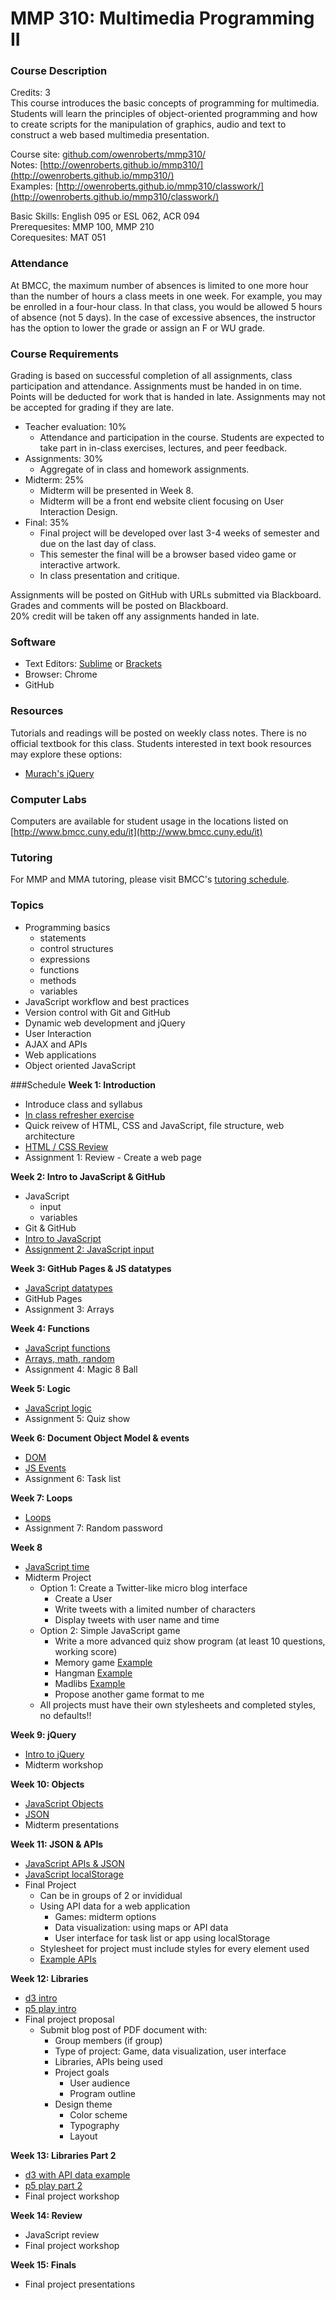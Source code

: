 # MMP 310: Multimedia Programming II

### Course Description
Credits: 3  
This course introduces the basic concepts of programming for multimedia. Students will learn the principles of object-oriented programming and how to create scripts for the manipulation of graphics, audio and text to construct a web based multimedia presentation.

Course site: [github.com/owenroberts/mmp310/](https://github.com/owenroberts/mmp310/)  
Notes: [http://owenroberts.github.io/mmp310/](http://owenroberts.github.io/mmp310/)  
Examples: [http://owenroberts.github.io/mmp310/classwork/](http://owenroberts.github.io/mmp310/classwork/)  

Basic Skills: English 095 or ESL 062, ACR 094  
Prerequesites: MMP 100, MMP 210  
Corequesites: MAT 051

### Attendance
At BMCC, the maximum number of absences is limited to one more hour than the number of hours a class meets in one week. For example, you may be enrolled in a four-hour class. In that class, you would be allowed 5 hours of absence (not 5 days). In the case of excessive absences, the instructor has the option to lower the grade or assign an F or WU grade.

### Course Requirements
Grading is based on successful completion of all assignments, class participation and attendance. Assignments must be handed in on time. Points will be deducted for work that is handed in late. Assignments may not be accepted for grading if they are late.

- Teacher evaluation: 10%
	- Attendance and participation in the course. Students are expected to take part in in-class exercises, lectures, and peer feedback.
- Assignments: 30%
	- Aggregate of in class and homework assignments.
- Midterm: 25%
	- Midterm will be presented in Week 8.
	- Midterm will be a front end website client focusing on User Interaction Design.
- Final: 35%
	- Final project will be developed over last 3-4 weeks of semester and due on the last day of class.
	- This semester the final will be a browser based video game or interactive artwork.
	- In class presentation and critique.

Assignments will be posted on GitHub with URLs submitted via Blackboard.  Grades and comments will be posted on Blackboard.  
20% credit will be taken off any assignments handed in late.

### Software
- Text Editors: [Sublime](http://www.sublimetext.com/3) or [Brackets](http://brackets.io/)
- Browser: Chrome
- GitHub

### Resources
Tutorials and readings will be posted on weekly class notes.
There is no official textbook for this class.
Students interested in text book resources may explore these options:
- [Murach's jQuery](https://www.murach.com/shop/murach-s-jquery-detail)


### Computer Labs
Computers are available for student usage in the locations listed on [http://www.bmcc.cuny.edu/it](http://www.bmcc.cuny.edu/it)

### Tutoring
For MMP and MMA tutoring, please visit BMCC's [tutoring schedule](http://www.bmcc.cuny.edu/lrc/schedule.jsp).

### Topics
- Programming basics
	- statements
	- control structures
	- expressions
	- functions
	- methods
	- variables
- JavaScript workflow and best practices
- Version control with Git and GitHub
- Dynamic web development and jQuery
- User Interaction
- AJAX and APIs
- Web applications
- Object oriented JavaScript

###Schedule
**Week 1: Introduction**
- Introduce class and syllabus
- [In class refresher exercise](week1/)
- Quick reivew of HTML, CSS and JavaScript, file structure, web architecture
- [HTML / CSS Review](https://owenroberts.github.io/mmp310/week1/index.html)
- Assignment 1: Review - Create a web page

**Week 2: Intro to JavaScript & GitHub**
- JavaScript 
	- input
	- variables
- Git & GitHub
- [Intro to JavaScript](https://owenroberts.github.io/mmp310/week2/index.html)
- [Assignment 2: JavaScript input](week2/)

**Week 3: GitHub Pages & JS datatypes**
- [JavaScript datatypes](https://owenroberts.github.io/mmp310/week3/index.html)
- GitHub Pages
- Assignment 3: Arrays

**Week 4: Functions**
- [JavaScript functions](https://owenroberts.github.io/mmp310/week4/index.html)
- [Arrays, math, random](https://owenroberts.github.io/mmp310/week4/array.html)
- Assignment 4: Magic 8 Ball

**Week 5: Logic**
- [JavaScript logic](https://owenroberts.github.io/mmp310/week5/index.html)
- Assignment 5: Quiz show

**Week 6: Document Object Model & events**
- [DOM](https://owenroberts.github.io/mmp310/week6/index.html)  
- [JS Events](https://owenroberts.github.io/mmp310/week6/events.html)  
- Assignment 6: Task list

**Week 7: Loops**
- [Loops](https://owenroberts.github.io/mmp310/week7/index.html)  
- Assignment 7: Random password

**Week 8**
- [JavaScript time](https://owenroberts.github.io/mmp310/week8/)  
- Midterm Project
	- Option 1: Create a Twitter-like micro blog interface
		- Create a User
		- Write tweets with a limited number of characters
		- Display tweets with user name and time
	- Option 2: Simple JavaScript game
		- Write a more advanced quiz show program (at least 10 questions, working score)
		- Memory game [Example](http://mark-rolich.github.io/MemoryGame.js/)
		- Hangman [Example](http://codepen.io/cathydutton/pen/ldazc)
		- Madlibs [Example](http://www.backwardsteps.com/madlibs/)
		- Propose another game format to me
	- All projects must have their own stylesheets and completed styles, no defaults!!

**Week 9: jQuery**
- [Intro to jQuery](https://owenroberts.github.io/mmp310/week9/)  
- Midterm workshop

**Week 10: Objects**
- [JavaScript Objects](https://owenroberts.github.io/mmp310/week10/)
- [JSON](https://owenroberts.github.io/mmp310/week10/json.html)
- Midterm presentations

**Week 11: JSON & APIs**
- [JavaScript APIs & JSON](https://owenroberts.github.io/mmp310/week11/)
- [JavaScript localStorage](https://owenroberts.github.io/mmp310/week11/localstorage.html)
- Final Project
	- Can be in groups of 2 or invididual
	- Using API data for a web application
		- Games: midterm options
		- Data visualization: using maps or API data
		- User interface for task list or app using localStorage
	- Stylesheet for project must include styles for every element used 
	- [Example APIs](https://github.com/toddmotto/public-apis)

**Week 12: Libraries**
- [d3 intro](https://owenroberts.github.io/mmp310/week12/)
- [p5 play intro](https://owenroberts.github.io/mmp310/week12/play.html)
- Final project proposal
	- Submit blog post of PDF document with:
		- Group members (if group)
		- Type of project: Game, data visualization, user interface
		- Libraries, APIs being used
		- Project goals
			- User audience
			- Program outline
		- Design theme
			- Color scheme
			- Typography
			- Layout

**Week 13: Libraries Part 2**
- [d3 with API data example](http://owenroberts.github.io/mmp310/classwork/week13/)
- [p5 play part 2](https://owenroberts.github.io/mmp310/week13/)  
- Final project workshop

**Week 14: Review**
- JavaScript review
- Final project workshop

**Week 15: Finals**
- Final project presentations